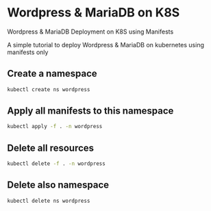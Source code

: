 
# Wordpress & MariaDB on K8S

Wordpress & MariaDB Deployment on K8S using Manifests

A simple tutorial to deploy Wordpress & MariaDB on kubernetes using manifests only

## Create a namespace

```sh
kubectl create ns wordpress
```

## Apply all manifests to this namespace

```sh
kubectl apply -f . -n wordpress
```

## Delete all resources

```sh
kubectl delete -f . -n wordpress
```

## Delete also namespace

```sh
kubectl delete ns wordpress
```
